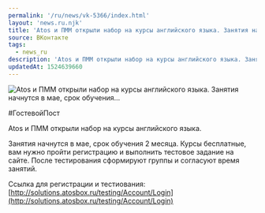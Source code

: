 ```yaml
---
permalink: '/ru/news/vk-5366/index.html'
layout: 'news.ru.njk'
title: 'Atos и ПММ открыли набор на курсы английского языка. Занятия начнутся в мае, срок обучения'
source: ВКонтакте
tags:
  - news_ru
description: 'Atos и ПММ открыли набор на курсы английского языка. Занятия начнутся в мае, срок обучения…'
updatedAt: 1524639660
---
```

![Atos и ПММ открыли набор на курсы английского языка. Занятия начнутся в мае, срок обучения…](https://sun9-46.userapi.com/impf/c846419/v846419977/323d9/kVKmxiGAmUY.jpg?size=1280x720&quality=96&proxy=1&sign=a464b585fe986a5ba1cd039dd21cebb8&c_uniq_tag=4juqhCBNqJ5DF_0pBgXHvwQOXm9bnTMcKf3VkD9qRXY&type=album)

#ГостевойПост

Atos и ПММ открыли набор на курсы английского языка.

Занятия начнутся в мае, срок обучения 2 месяца. Курсы бесплатные, вам нужно пройти регистрацию и выполнить тестовое задание на сайте. После тестирования сформируют группы и согласуют время занятий.

Ссылка для регистрации и тестиования: [http://solutions.atosbox.ru/testing/Account/Login](http://solutions.atosbox.ru/testing/Account/Login)

